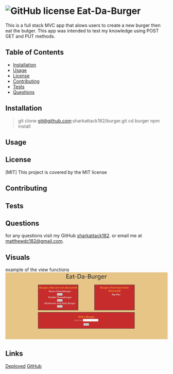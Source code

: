  #  ![GitHub license](https://img.shields.io/badge/license-MIT-blue.svg)  Eat-Da-Burger

 This is a full stack MVC app that alows users to create a new burger then eat the butger. This app was intended to test my knowledge using POST GET and PUT methods. 
 
 ## Table of Contents
 * [Installation](#Installation)
 * [Usage](#Usage)
 * [License](#License)
 * [Contributing](#Contributing)
 * [Tests](#Tests)
 * [Questions](#Questions)
 
 
 ## Installation
 
 > git clone git@github.com:sharkattack182/burger.git
 > cd burger
 > npm install
 
 
 ## Usage
 
 > 
 
 
 ## License
 [MIT]  This project is covered by the MIT license
 
 ## Contributing
 
 
 ## Tests
 

 ## Questions
 for any questions visit my GitHub [sharkattack182](https://github.com/sharkattack182).
 or email me at matthewdc182@gmail.com.

  ## Visuals
 example of the view functions
 <img src="./imgs/Capture.PNG" alt="example">

  ## Links
 [Deployed](https://enigmatic-oasis-07418.herokuapp.com/)
 [GitHub](https://github.com/sharkattack182/burger)
